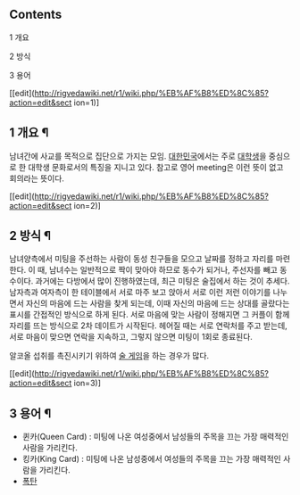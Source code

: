 ## Contents

    

1 개요

2 방식

3 용어

[[edit](http://rigvedawiki.net/r1/wiki.php/%EB%AF%B8%ED%8C%85?action=edit&sect
ion=1)]

## 1 개요 ¶

남녀간에 사교를 목적으로 집단으로 가지는 모임.
[대한민국](%EB%8C%80%ED%95%9C%EB%AF%BC%EA%B5%AD.md)에서는 주로
[대학생](%EB%8C%80%ED%95%99%EC%83%9D.md)을 중심으로 한 대학생 문화로서의 특징을 지니고 있다. 참고로 영어
meeting은 이런 뜻이 없고 회의라는 뜻이다.

[[edit](http://rigvedawiki.net/r1/wiki.php/%EB%AF%B8%ED%8C%85?action=edit&sect
ion=2)]

## 2 방식 ¶

남녀양측에서 미팅을 주선하는 사람이 동성 친구들을 모으고 날짜를 정하고 자리를 마련한다. 이 때, 남녀수는 일반적으로 짝이 맞아야 하므로
동수가 되거나, 주선자를 빼고 동수이다. 과거에는 다방에서 많이 진행하였는데, 최근 미팅은 술집에서 하는 것이 추세다. 남자측과 여자측이 한
테이블에서 서로 마주 보고 앉아서 서로 이런 저런 이야기를 나누면서 자신의 마음에 드는 사람을 찾게 되는데, 이때 자신의 마음에 드는 상대를
골랐다는 표시를 간접적인 방식으로 하게 된다. 서로 마음에 맞는 사람이 정해지면 그 커플이 함께 자리를 뜨는 방식으로 2차 데이트가
시작된다. 헤어질 때는 서로 연락처를 주고 받는데, 서로 마음이 맞으면 연락을 지속하고, 그렇지 않으면 미팅이 1회로 종료된다.

  

알코올 섭취를 촉진시키기 위하여 [술 게임](%EC%88%A0%20%EA%B2%8C%EC%9E%84.md)을 하는 경우가 많다.

[[edit](http://rigvedawiki.net/r1/wiki.php/%EB%AF%B8%ED%8C%85?action=edit&sect
ion=3)]

## 3 용어 ¶

  * 퀸카(Queen Card) : 미팅에 나온 여성중에서 남성들의 주목을 끄는 가장 매력적인 사람을 가리킨다.
  * 킹카(King Card) : 미팅에 나온 남성중에서 여성들의 주목을 끄는 가장 매력적인 사람을 가리킨다. 
  * [폭탄](%ED%8F%AD%ED%83%84.md)

